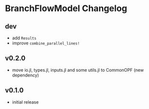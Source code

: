 # BranchFlowModel Changelog

## dev
- add `Results`
- improve `combine_parallel_lines!`

## v0.2.0
- move io.jl, types.jl, inputs.jl and some utils.jl to CommonOPF (new dependency)

## v0.1.0
- initial release
